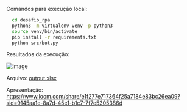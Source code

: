Comandos para execução local:
```bash
  cd desafio_rpa
  python3 -m virtualenv venv -p python3
  source venv/bin/activate
  pip install -r requirements.txt
  python src/bot.py
```
Resultados da execução:


![image](https://github.com/WandersonFontes/DesafioRPA/assets/41520210/c347920c-2abb-4d1d-899f-973ca9fa25cc)

Arquivo:
[output.xlsx](https://github.com/WandersonFontes/DesafioRPA/files/15420293/output.xlsx)

Apresentação:
https://www.loom.com/share/e1f277e717364f25a7184e83bc26ea09?sid=9145aa1e-8a7d-45e1-b1c7-7f7e5305386d
